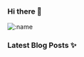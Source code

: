 ### Hi there 👋



![:name](https://count.getloli.com/get/@IndigoVoid?theme=moebooru)


### Latest Blog Posts ✨
<!-- BLOG-POST-LIST:START -->
<!-- BLOG-POST-LIST:END -->

<!--
**IndigoVoid/IndigoVoid** is a ✨ _special_ ✨ repository because its `README.md` (this file) appears on your GitHub profile.

# stats
![info](https://github-readme-stats.vercel.app/api?username=IndigoVoid&show_icons=true&count_private=true&hide=prs&theme=default_repocard)
可选主题: dark, radical, merko, gruvbox, tokyonight, onedark, cobalt, synthwave, highcontrast, dracula
Here are some ideas to get you started:

# counter
style1
![visit counter](https://komarev.com/ghpvc/?username=IndigoVoid)

style2
![:name](https://count.getloli.com/get/@IndigoVoid?theme=moebooru)
https://replit.com/@journeyad/Moe-Counter


- 🔭 I’m currently working on ...
- 🌱 I’m currently learning ...
- 👯 I’m looking to collaborate on ...
- 🤔 I’m looking for help with ...
- 💬 Ask me about ...
- 📫 How to reach me: ...
- 😄 Pronouns: ...
- ⚡ Fun fact: ...
-->
